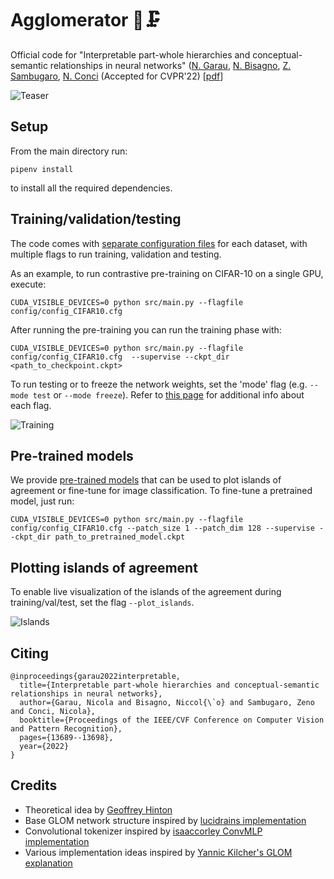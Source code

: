 # Agglomerator 🧠🗜
Official code for "Interpretable part-whole hierarchies and conceptual-semantic relationships in neural networks" ([N. Garau](https://scholar.google.it/citations?user=r8BzAfcAAAAJ&hl=en), [N. Bisagno](https://scholar.google.it/citations?user=ZpDDp2AAAAAJ&hl=en), [Z. Sambugaro](https://scholar.google.it/citations?user=a4CmqMYAAAAJ&hl=en), [N. Conci](https://scholar.google.it/citations?user=mR1GK28AAAAJ&hl=en) (Accepted for CVPR'22) \[[pdf](https://arxiv.org/abs/2203.03282)\]

![Teaser](img/teaser.png)

## Setup

From the main directory run:

``pipenv install``

to install all the required dependencies.

## Training/validation/testing

The code comes with [separate configuration files](config) for each dataset, with multiple flags to run training, validation and testing.

As an example, to run contrastive pre-training on CIFAR-10 on a single GPU, execute:

``CUDA_VISIBLE_DEVICES=0 python src/main.py --flagfile config/config_CIFAR10.cfg``

After running the pre-training you can run the training phase with:

``CUDA_VISIBLE_DEVICES=0 python src/main.py --flagfile config/config_CIFAR10.cfg  --supervise --ckpt_dir <path_to_checkpoint.ckpt>``

To run testing or to freeze the network weights, set the 'mode' flag (e.g. ``--mode test`` or ``--mode freeze``). 
Refer to [this page](src/flags_Agglomerator.py) for additional info about each flag.

![Training](img/training.jpg)

## Pre-trained models

We provide [pre-trained models](https://drive.google.com/drive/folders/1fydLRfoyZVsKKZYgKHrjh2lfstLWGbh1?usp=sharing) that can be used to plot islands of agreement or fine-tune for image classification. To fine-tune a pretrained model, just run:

``CUDA_VISIBLE_DEVICES=0 python src/main.py --flagfile config/config_CIFAR10.cfg --patch_size 1 --patch_dim 128 --supervise --ckpt_dir path_to_pretrained_model.ckpt``

## Plotting islands of agreement

To enable live visualization of the islands of the agreement during training/val/test, set the flag ``--plot_islands``.

![Islands](img/islands.png)

## Citing

    @inproceedings{garau2022interpretable,
      title={Interpretable part-whole hierarchies and conceptual-semantic relationships in neural networks},
      author={Garau, Nicola and Bisagno, Niccol{\`o} and Sambugaro, Zeno and Conci, Nicola},
      booktitle={Proceedings of the IEEE/CVF Conference on Computer Vision and Pattern Recognition},
      pages={13689--13698},
      year={2022}
    }

## Credits

- Theoretical idea by [Geoffrey Hinton](https://arxiv.org/pdf/2102.12627.pdf)
- Base GLOM network structure inspired by [lucidrains implementation](https://github.com/lucidrains/glom-pytorch)
- Convolutional tokenizer inspired by [isaaccorley ConvMLP implementation](https://github.com/isaaccorley/convmlp-pytorch)
- Various implementation ideas inspired by [Yannic Kilcher's GLOM explanation](https://www.youtube.com/watch?v=cllFzkvrYmE)
